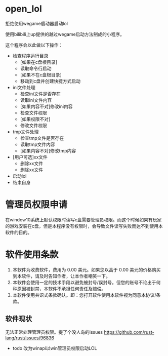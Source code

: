 # open_lol
拒绝使用wegame启动器启动lol

使用bilibili上up提供的越过wegame启动方法制成的小程序。

这个程序会以此做以下操作：
  - 检查程序运行目录
    - \[如果在c盘根目录\]
     - 读取命令行启动
    - \[如果不在c盘根目录\]
     - 移动到c盘并创建快捷方式启动
  - ini文件处理
    - 检查ini文件是否存在
    - 读取ini文件内容
    - \[如果内容不对\]修改ini内容
    - 检查文件权限
    - \[如果权限不对\]
    - 修改文件权限
  - tmp文件处理
    - 检查tmp文件是否存在
    - 读取tmp文件内容
    - \[如果内容不对\]修改tmp内容
  - \[用户可选\]xx文件
    - 删除xx文件
    - 删除xx文件
  - 启动lol
  - 结束自身

# 管理员权限申请

在window10系统上默认权限时读写c盘需要管理员权限。而这个时候如果有玩家的游戏安装在c盘，但是本程序没有权限时，会导致文件读写失败而达不到使用本软件的目的。

# 软件使用条款

1. 本软件为收费软件，费用为 0.00 美元。如果您以高于 0.00 美元的价格购买到本软件，请及时告知作者，让本作者嘲笑一下。
2. 本软件会使用一定的技术手段以避免被封号/误封号。但您的账号不论出于何种原因被封禁，本软件不承担任何责任及赔偿。
3. 本软件使用共识式条款确认。即：您打开软件使用本软件视为同意本协议/条款。


## 软件现状

无法正常处理管理员权限。提了个没人鸟的issues https://github.com/rust-lang/rust/issues/96836

- todo 改为winapi以win管理员权限启动LOL
